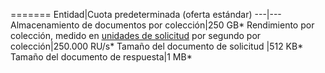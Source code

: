 =======
Entidad|Cuota predeterminada (oferta estándar)
---|---
Almacenamiento de documentos por colección|250 GB*
Rendimiento por colección, medido en [unidades de solicitud](../articles/documentdb/documentdb-request-units.md) por segundo por colección|250\.000 RU/s*
Tamaño del documento de solicitud |512 KB*
Tamaño del documento de respuesta|1 MB*

<!---HONumber=AcomDC_0615_2016-->